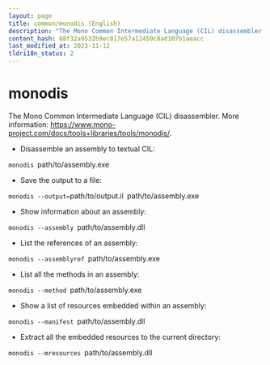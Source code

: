 ```yaml
---
layout: page
title: common/monodis (English)
description: "The Mono Common Intermediate Language (CIL) disassembler."
content_hash: 88f32a9532b9ec017e57a12459c8ad107b1aeacc
last_modified_at: 2023-11-12
tldri18n_status: 2
---
```

# monodis

The Mono Common Intermediate Language (CIL) disassembler.
More information: <https://www.mono-project.com/docs/tools+libraries/tools/monodis/>.

- Disassemble an assembly to textual CIL:

`monodis `<span class="tldr-var badge badge-pill bg-dark-lm bg-white-dm text-white-lm text-dark-dm font-weight-bold">path/to/assembly.exe</span>

- Save the output to a file:

`monodis --output=`<span class="tldr-var badge badge-pill bg-dark-lm bg-white-dm text-white-lm text-dark-dm font-weight-bold">path/to/output.il</span>` `<span class="tldr-var badge badge-pill bg-dark-lm bg-white-dm text-white-lm text-dark-dm font-weight-bold">path/to/assembly.exe</span>

- Show information about an assembly:

`monodis --assembly `<span class="tldr-var badge badge-pill bg-dark-lm bg-white-dm text-white-lm text-dark-dm font-weight-bold">path/to/assembly.dll</span>

- List the references of an assembly:

`monodis --assemblyref `<span class="tldr-var badge badge-pill bg-dark-lm bg-white-dm text-white-lm text-dark-dm font-weight-bold">path/to/assembly.exe</span>

- List all the methods in an assembly:

`monodis --method `<span class="tldr-var badge badge-pill bg-dark-lm bg-white-dm text-white-lm text-dark-dm font-weight-bold">path/to/assembly.exe</span>

- Show a list of resources embedded within an assembly:

`monodis --manifest `<span class="tldr-var badge badge-pill bg-dark-lm bg-white-dm text-white-lm text-dark-dm font-weight-bold">path/to/assembly.dll</span>

- Extract all the embedded resources to the current directory:

`monodis --mresources `<span class="tldr-var badge badge-pill bg-dark-lm bg-white-dm text-white-lm text-dark-dm font-weight-bold">path/to/assembly.dll</span>
